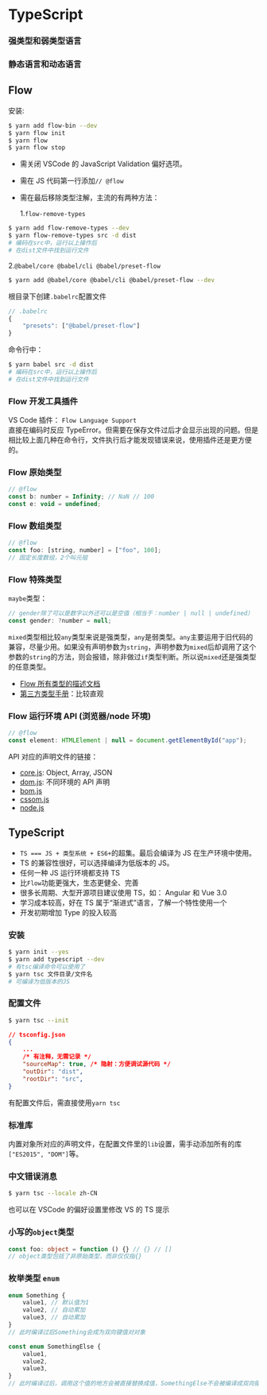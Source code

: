 # TypeScript

### 强类型和弱类型语言

### 静态语言和动态语言

## Flow

安装:

```bash
$ yarn add flow-bin --dev
$ yarn flow init
$ yarn flow
$ yarn flow stop
```

- 需关闭 VSCode 的 JavaScript Validation 偏好选项。
- 需在 JS 代码第一行添加`// @flow`
- 需在最后移除类型注解，主流的有两种方法：

  1.`flow-remove-types`

```bash
$ yarn add flow-remove-types --dev
$ yarn flow-remove-types src -d dist
# 编码在src中，运行以上操作后
# 在dist文件中找到运行文件
```

2.`@babel/core @babel/cli @babel/preset-flow`

```bash
$ yarn add @babel/core @babel/cli @babel/preset-flow --dev
```

根目录下创建`.babelrc`配置文件

```js
// .babelrc
{
    "presets": ["@babel/preset-flow"]
}
```

命令行中：

```bash
$ yarn babel src -d dist
# 编码在src中，运行以上操作后
# 在dist文件中找到运行文件
```

### Flow 开发工具插件

VS Code 插件： `Flow Language Support`  
直接在编码时反应 TypeError。但需要在保存文件过后才会显示出现的问题。但是相比较上面几种在命令行，文件执行后才能发现错误来说，使用插件还是更方便的。

### Flow 原始类型

```js
// @flow
const b: number = Infinity; // NaN // 100
const e: void = undefined;
```

### Flow 数组类型

```js
// @flow
const foo: [string, number] = ["foo", 100];
// 固定长度数组，2个叫元祖
```

### Flow 特殊类型

`maybe`类型：

```js
// gender除了可以是数字以外还可以是空值（相当于：number | null | undefined）
const gender: ?number = null;
```

`mixed`类型相比较`any`类型来说是强类型，`any`是弱类型。`any`主要运用于旧代码的兼容，尽量少用。如果没有声明参数为`string`，声明参数为`mixed`后却调用了这个参数的`string`的方法，则会报错，除非做过`if`类型判断。所以说`mixed`还是强类型的任意类型。

- [Flow 所有类型的描述文档](http://flow.org/en/docs/types/)
- [第三方类型手册](https://www.saltycrane.com/cheat-sheets/flow-type/latest)：比较直观

### Flow 运行环境 API (浏览器/node 环境)

```js
// @flow
const element: HTMLElement | null = document.getElementById("app");
```

API 对应的声明文件的链接：

- [core.js](https://github.com/facebook/flow/blob/master/lib/core.js): Object, Array, JSON
- [dom.js](https://github.com/facebook/flow/blob/master/lib/dom.js): 不同环境的 API 声明
- [bom.js](https://github.com/facebook/flow/blob/master/lib/bom.js)
- [cssom.js](https://github.com/facebook/flow/blob/master/lib/cssom.js)
- [node.js](https://github.com/facebook/flow/blob/master/lib/node.js)

## TypeScript

- `TS === JS + 类型系统 + ES6+`的超集。最后会编译为 JS 在生产环境中使用。
- TS 的兼容性很好，可以选择编译为低版本的 JS。
- 任何一种 JS 运行环境都支持 TS
- 比`Flow`功能更强大，生态更健全、完善
- 很多长周期、大型开源项目建议使用 TS，如： Angular 和 Vue 3.0
- 学习成本较高，好在 TS 属于“渐进式”语言，了解一个特性使用一个
- 开发初期增加 Type 的投入较高

### 安装

```bash
$ yarn init --yes
$ yarn add typescript --dev
# 有tsc编译命令可以使用了
$ yarn tsc 文件目录/文件名
# 可编译为低版本的JS
```

### 配置文件

```bash
$ yarn tsc --init
```

```json
// tsconfig.json
{
    ...
    /* 有注释，无需记录 */
    "sourceMap": true, /* 隐射：方便调试源代码 */
    "outDir": "dist",
    "rootDir": "src",
}
```

有配置文件后，需直接使用`yarn tsc`

### 标准库

内置对象所对应的声明文件，在配置文件里的`lib`设置，需手动添加所有的库`["ES2015", "DOM"]`等。

### 中文错误消息

```bash
$ yarn tsc --locale zh-CN
```

也可以在 VSCode 的偏好设置里修改 VS 的 TS 提示

### 小写的`object`类型

```ts
const foo: object = function () {} // {} // []
// object类型包括了非原始类型，而非仅仅指{}
```

### 枚举类型 `enum`

```ts
enum Something {
    value1, // 默认值为1
    value2, // 自动累加
    value3, // 自动累加
}
// 此时编译过后Something会成为双向键值对对象

const enum SomethingElse {
    value1,
    value2,
    value3,
}
// 此时编译过后，调用这个值的地方会被直接替换成值，SomethingElse不会被编译成双向键值对对象
```



